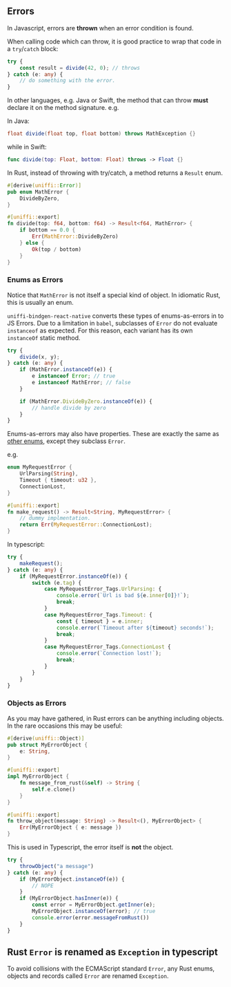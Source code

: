 ## Errors

In Javascript, errors are __thrown__ when an error condition is found.

When calling code which can throw, it is good practice to wrap that code in a `try`/`catch` block:

```typescript
try {
    const result = divide(42, 0); // throws
} catch (e: any) {
    // do something with the error.
}
```

In other languages, e.g. Java or Swift, the method that can throw __must__ declare it on the method signature. e.g.

In Java:
```java
float divide(float top, float bottom) throws MathException {}
```

while in Swift:
```swift
func divide(top: Float, bottom: Float) throws -> Float {}
```

In Rust, instead of throwing with try/catch, a method returns a `Result` enum.

```rust
#[derive(uniffi::Error)]
pub enum MathError {
    DivideByZero,
}

#[uniffi::export]
fn divide(top: f64, bottom: f64) -> Result<f64, MathError> {
    if bottom == 0.0 {
        Err(MathError::DivideByZero)
    } else {
        Ok(top / bottom)
    }
}
```

### Enums as Errors

Notice that `MathError` is not itself a special kind of object. In idiomatic Rust, this is usually an enum.

`uniffi-bindgen-react-native` converts these types of enums-as-errors in to JS Errors. Due to a limitation in `babel`, subclasses of `Error` do not evaluate `instanceof` as expected. For this reason, each variant has its own `instanceOf` static method.

```typescript
try {
    divide(x, y);
} catch (e: any) {
    if (MathError.instanceOf(e)) {
        e instanceof Error; // true
        e instanceof MathError; // false
    }

    if (MathError.DivideByZero.instanceOf(e)) {
        // handle divide by zero
    }
}
```

Enums-as-errors may also have properties. These are exactly the same as [other enums](./enums.md#enums-with-properties), except they subclass `Error`.

e.g.

```rust
enum MyRequestError {
    UrlParsing(String),
    Timeout { timeout: u32 },
    ConnectionLost,
}

#[uniffi::export]
fn make_request() -> Result<String, MyRequestError> {
    // dummy implmentation.
    return Err(MyRequestError::ConnectionLost);
}
```

In typescript:

```typescript
try {
    makeRequest();
} catch (e: any) {
    if (MyRequestError.instanceOf(e)) {
        switch (e.tag) {
            case MyRequestError_Tags.UrlParsing: {
                console.error(`Url is bad ${e.inner[0]}!`);
                break;
            }
            case MyRequestError_Tags.Timeout: {
                const { timeout } = e.inner;
                console.error(`Timeout after ${timeout} seconds!`);
                break;
            }
            case MyRequestError_Tags.ConnectionLost {
                console.error(`Connection lost!`);
                break;
            }
        }
    }
}

```

### Objects as Errors

As you may have gathered, in Rust errors can be anything including objects. In the rare occasions this may be useful:

```rust
#[derive(uniffi::Object)]
pub struct MyErrorObject {
    e: String,
}

#[uniffi::export]
impl MyErrorObject {
    fn message_from_rust(&self) -> String {
        self.e.clone()
    }
}

#[uniffi::export]
fn throw_object(message: String) -> Result<(), MyErrorObject> {
    Err(MyErrorObject { e: message })
}
```

This is used in Typescript, the error itself is __not__ the object.

```typescript
try {
    throwObject("a message")
} catch (e: any) {
    if (MyErrorObject.instanceOf(e)) {
        // NOPE
    }
    if (MyErrorObject.hasInner(e)) {
        const error = MyErrorObject.getInner(e);
        MyErrorObject.instanceOf(error); // true
        console.error(error.messageFromRust())
    }
}
```

## Rust `Error` is renamed as `Exception` in typescript

To avoid collisions with the ECMAScript standard `Error`, any Rust enums, objects and records called `Error` are renamed `Exception`.
